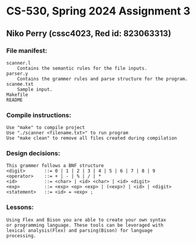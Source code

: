 # CS-530, Spring 2024 Assignment 3
## Niko Perry (cssc4023, Red id: 823063313)

### File manifest:
    scanner.l
        Contains the semantic rules for the file inputs. 
    parser.y
        Contains the grammer rules and parse structure for the program. 
    scanme.txt
        Sample input.
    Makefile
    README

### Compile instructions:
    Use "make" to compile project
    Use "./scanner <filename.txt>" to run program
    Use "make clean" to remove all files created during compilation

### Design decisions:
    This grammer follows a BNF structure
    <digit>       ::= 0 | 1 | 2 | 3 | 4 | 5 | 6 | 7 | 8 | 9
    <operator>    ::= + | - | % | / | *
    <id>          ::= <char> | <id> <char> | <id> <digit>
    <exp>         ::= <exp> <op> <exp> | (<exp>) | <id> | <digit>
    <statement>   ::= <id> = <exp> ;
    
### Lessons:
    Using Flex and Bison you are able to create your own syntax
    or programming language. These tools can be leveraged with
    lexical analysis(Flex) and parsing(Bison) for language
    processing.


